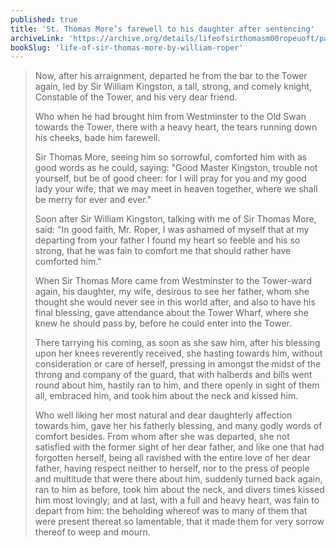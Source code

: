 ```yaml
---
published: true
title: 'St. Thomas More’s farewell to his daughter after sentencing'
archiveLink: 'https://archive.org/details/lifeofsirthomasm00ropeuoft/page/95?view=theater'
bookSlug: 'life-of-sir-thomas-more-by-william-roper'
---
```


> Now, after his arraignment, departed he from the bar to the Tower again, led by Sir William Kingston, a tall, strong, and comely knight, Constable of the Tower, and his very dear friend.
>
> Who when he had brought him from Westminster to the Old Swan towards the Tower, there with a heavy heart, the tears running down his cheeks, bade him farewell.
>
> Sir Thomas More, seeing him so sorrowful, comforted him with as good words as he could, saying: "Good Master Kingston, trouble not yourself, but be of good cheer: for I will pray for you and my good lady your wife, that we may meet in heaven together, where we shall be merry for ever and ever."
>
> Soon after Sir William Kingston, talking with me of Sir Thomas More, said: "In good faith, Mr. Roper, I was ashamed of myself that at my departing from your father I found my heart so feeble and his so strong, that he was fain to comfort me that should rather have comforted him."
>
> When Sir Thomas More came from Westminster to the Tower-ward again, his daughter, my wife, desirous to see her father, whom she thought she would never see in this world after, and also to have his final blessing, gave attendance about the Tower Wharf, where she knew he should pass by, before he could enter into the Tower.
>
> There tarrying his coming, as soon as she saw him, after his blessing upon her knees reverently received, she hasting towards him, without consideration or care of herself, pressing in amongst the midst of the throng and company of the guard, that with halberds and bills went round about him, hastily ran to him, and there openly in sight of them all, embraced him, and took him about the neck and kissed him.
>
> Who well liking her most natural and dear daughterly affection towards him, gave her his fatherly blessing, and many godly words of comfort besides. From whom after she was departed, she not satisfied with the former sight of her dear father, and like one that had forgotten herself, being all ravished with the entire love of her dear father, having respect neither to herself, nor to the press of people and multitude that were there about him, suddenly turned back again, ran to him as before, took him about the neck, and divers times kissed him most lovingly; and at last, with a full and heavy heart, was fain to depart from him: the beholding whereof was to many of them that were present thereat so lamentable, that it made them for very sorrow thereof to weep and mourn.
